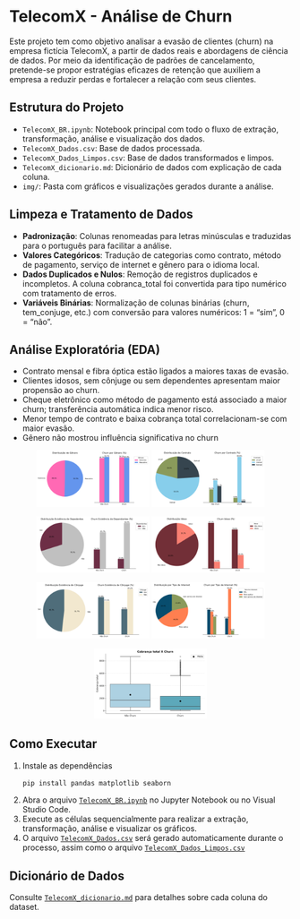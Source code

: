 # TelecomX - Análise de Churn

Este projeto tem como objetivo analisar a evasão de clientes (churn) na empresa fictícia TelecomX, a partir de dados reais e abordagens de ciência de dados. Por meio da identificação de padrões de cancelamento, pretende-se propor estratégias eficazes de retenção que auxiliem a empresa a reduzir perdas e fortalecer a relação com seus clientes.

## Estrutura do Projeto

- `TelecomX_BR.ipynb`: Notebook principal com todo o fluxo de extração, transformação, análise e visualização dos dados.
- `TelecomX_Dados.csv`: Base de dados processada.
- `TelecomX_Dados_Limpos.csv`: Base de dados transformados e limpos.
- `TelecomX_dicionario.md`: Dicionário de dados com explicação de cada coluna.
- `img/`: Pasta com gráficos e visualizações gerados durante a análise.


## Limpeza e Tratamento de Dados
- **Padronização**:
Colunas renomeadas para letras minúsculas e traduzidas para o português para facilitar a análise.
- **Valores Categóricos**:
Tradução de categorias como contrato, método de pagamento, serviço de internet e gênero para o idioma local.
- **Dados Duplicados e Nulos**:
Remoção de registros duplicados e incompletos. A coluna cobranca_total foi convertida para tipo numérico com tratamento de erros.
- **Variáveis Binárias**:
Normalização de colunas binárias (churn, tem_conjuge, etc.) com conversão para valores numéricos: 1 = “sim”, 0 = “não”.


## Análise Exploratória (EDA)

- Contrato mensal e fibra óptica estão ligados a maiores taxas de evasão.
- Clientes idosos, sem cônjuge ou sem dependentes apresentam maior propensão ao churn.
- Cheque eletrônico como método de pagamento está associado a maior churn; transferência automática indica menor risco.
- Menor tempo de contrato e baixa cobrança total correlacionam-se com maior evasão.
- Gênero não mostrou influência significativa no churn

<p align="center">
    <img src="img/plotpizza_genero.png" alt="Genero x Churn" width="40%" />
    <img src="img/plotpizza_contrato.png" alt="Tempo Contrato x Churn" width="40%" />
</p>
<p align="center">
    <img src="img/plotpizza_dependentes.png" alt="Genero x Churn" width="40%" />
    <img src="img/plotpizza_idoso.png" alt="Tempo Contrato x Churn" width="40%" />
</p>
<p align="center">
    <img src="img/plotpizza_tem_conjuge.png" alt="Genero x Churn" width="40%" />
    <img src="img/plotpizza_servico_internet.png" alt="Tempo Contrato x Churn" width="40%" />
</p>
<p align="center">
    <img src="img/boxplot_churn.png" alt="Cobrança Total x Churn" width="40%" />
</p>

## Como Executar

1. Instale as dependências
   ```sh
   pip install pandas matplotlib seaborn
   ```
2. Abra o arquivo [`TelecomX_BR.ipynb`](TelecomX_BR.ipynb) no Jupyter Notebook ou no Visual Studio Code.
3. Execute as células sequencialmente para realizar a extração, transformação, análise e visualizar os gráficos.
4. O arquivo [`TelecomX_Dados.csv`](TelecomX_Dados.csv) será gerado automaticamente durante o processo, assim como o arquivo [`TelecomX_Dados_Limpos.csv`](TelecomX_Dados_Limpos.csv)


## Dicionário de Dados

Consulte [`TelecomX_dicionario.md`](TelecomX_dicionario.md) para detalhes sobre cada coluna do dataset.
